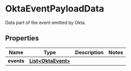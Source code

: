 

# OktaEventPayloadData

Data part of the event emitted by Okta.
## Properties

Name | Type | Description | Notes
------------ | ------------- | ------------- | -------------
**events** | [**List&lt;OktaEvent&gt;**](OktaEvent.md) |  | 



